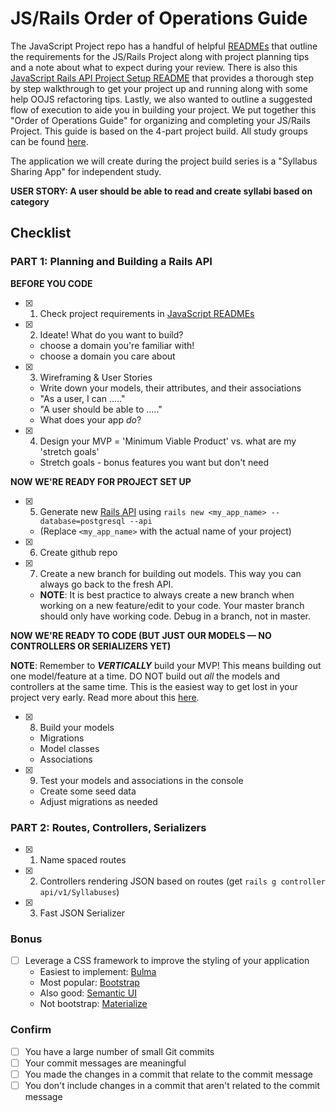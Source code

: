 # JS/Rails Order of Operations Guide

The JavaScript Project repo has a handful of helpful [READMEs](https://github.com/learn-co-students/js-spa-project-instructions-online-web-sp-000) that outline the requirements for the JS/Rails Project along with project planning tips and a note about what to expect during your review. There is also this [JavaScript Rails API Project Setup README](https://github.com/learn-co-curriculum/mod3-project-week-setup-example) that provides a thorough step by step walkthrough to get your project up and running along with some help OOJS refactoring tips. Lastly, we also wanted to outline a suggested flow of execution to aide you in building your project. We put together this "Order of Operations Guide" for organizing and completing your JS/Rails Project. This guide is based on the 4-part project build. All study groups can be found [here](https://learn.co/study-groups).

The application we will create during the project build series is a "Syllabus Sharing App" for independent study.

 **USER STORY: A user should be able to read and create syllabi based on category**

## Checklist

### PART 1: Planning and Building a Rails API

**BEFORE YOU CODE**
- [x] 1. Check project requirements in [JavaScript READMEs](https://github.com/learn-co-students/js-spa-project-instructions-online-web-sp-000)
- [x] 2. Ideate! What do you want to build?
    - choose a domain you're familiar with!
    - choose a domain you care about
- [x] 3. Wireframing & User Stories
    - Write down your models, their attributes, and their associations
    - "As a user, I can ....."
    - "A user should be able to ....."
    - What does your app _do_?
- [x] 4. Design your MVP = 'Minimum Viable Product' vs. what are my 'stretch goals'
    - Stretch goals - bonus features you want but don't need

**NOW WE'RE READY FOR PROJECT SET UP**

- [x] 5. Generate new [Rails API](https://edgeguides.rubyonrails.org/api_app.html) using `rails new <my_app_name> --database=postgresql --api`
    - (Replace `<my_app_name>` with the actual name of your project)
- [x] 6. Create github repo
- [x] 7. Create a new branch for building out models. This way you can always go back to the fresh API.
    - **NOTE**: It is best practice to always create a new branch when working on a new feature/edit to your code. Your master branch should only have working code. Debug in a branch, not in master.

**NOW WE'RE READY TO CODE (BUT JUST OUR MODELS — NO CONTROLLERS OR SERIALIZERS YET)**

**NOTE**: Remember to _**VERTICALLY**_ build your MVP! This means building out one model/feature at a time. DO NOT build out _all_ the models and controllers at the same time. This is the easiest way to get lost in your project very early. Read more about this [here](https://github.com/learn-co-students/js-spa-project-instructions-online-web-sp-000/blob/master/project-planning-tips.md#build-vertically-not-horizontallys).

- [x] 8. Build your models
    - Migrations
    - Model classes
    - Associations
- [x] 9. Test your models and associations in the console
    - Create some seed data
    - Adjust migrations as needed


### PART 2: Routes, Controllers, Serializers

- [x] 1. Name spaced routes
- [x] 2. Controllers rendering JSON based on routes (get `rails g controller api/v1/Syllabuses`)
- [x] 3. Fast JSON Serializer

<!--

**NOW, CONSIDER USER CONTROLLER, APPLICATION CONTROLLER, AND VIEWS**

*IMPORTANT:* Build views and controller actions based on the flow of your app, one step at a time, testing as you go!

- Use `shotgun` and `pry` (or `raise`/`inspect`) all the time!

**START WITH LOGIN**

- [x] 9. Create your `UsersController`
  - Mount new controller in `config.ru` with `use UsersController` (Why do we add this?)

- [x] 10. Enable `sessions` in `ApplicationController`
    - Enable sessions
    - Create session secret

- [x] 11. Build routes and views for login
  - Build your `get` login route + "login" view
  - Build your `post` login route
      - **Tip**: Here is where we authenticate the user and leverage the session hash to log them in!
  - Build your `get users/:id` route + "show" view

- [x] 12. Create your `ApplicationController` helper methods
  - **Ask**: Why do we add this?
  - `#logged_in?`: checks if the user is logged in
  - `#current_user`: keeps track of the user currently logged in

**MOVE ON TO SIGN UP**
- [x] 13. Build routes and views for signup
  - Build your `get` signup route + "signup" view
  - Build your `post` signup route

**WRAP UP WITH LOG OUT**
- [x] 14. Build your `get` logout route

### PART 3 — CRUD: Create, Read, Update, Delete

- [x] 15. Create your `PostsController`
  - Mount new controller in `config.ru` with `use PostsController`
  - **Ask**: Why do we add this? ^

- [x] 16. Implement READ functionality
  - Create `get` posts route
  - Create a view for displaying all posts
  - Create show route

- [x] 17. Implement CREATE functionality
  - Create `get` posts route and view to render form
  - Create `post` route to create new post

- [x] 18. Implement UPDATE functionality
  - Add `use Rack::MethodOverride` in `config.ru`
  - **Ask**: Why do we add this? ^
  - Create `get` route and view to render form
  - Create `patch` route to update an existing post

- [x] 19. Implement DELETE functionality
  - Create `delete` form in relevant view
  - Create `delete` route to delete post

### PART 4 — Tighten Up!: Validations and Authorization
- [x] 20. Implement `sinatra-flash` gem to display validation failures and improve user experience (UX)
  - Review the [docs](https://github.com/SFEley/sinatra-flash)
  - **Tip**: a `flash[:message]` has the lifecyle of one `GET` request and will not show up when rendering an `erb` file.
- [x] 21. Include ActiveRecord validations in your `User` and `Post` model that checks for user inputs
  - **Ex**: Making sure all form fields are filled out or that a user is using a unique email or username
  - Review the [docs](https://guides.rubyonrails.org/active_record_validations.html)
  - **Tip**: `has_secure_password` has a built in validation for the `password_digest` attribute!
- [ ] 22. Leverage the `logged_in?` helper method in the controller and/or views to implement authorization for creating a new post.
  - Make sure a user can't create a new post without being logged in.
- [ ] 23. Implement authorization to edit and delete.
  - Make sure a user can't edit or delete a post that doesn't belong to them.
- [ ] 24. Refactor your code to make it more DRY!
  - **Ask**: Where am I repeating myself?
- [ ] 25. Create a `README.md`
  - Include a short description, install instructions, a contributors guide and a link to the license for your code -->

### Bonus
- [ ] Leverage a CSS framework to improve the styling of your application
  - Easiest to implement: [Bulma](https://bulma.io/)
  - Most popular: [Bootstrap](https://getbootstrap.com/)
  - Also good: [Semantic UI](https://semantic-ui.com/)
  - Not bootstrap: [Materialize](https://materializecss.com/)

### Confirm
- [ ] You have a large number of small Git commits
- [ ] Your commit messages are meaningful
- [ ] You made the changes in a commit that relate to the commit message
- [ ] You don't include changes in a commit that aren't related to the commit message
